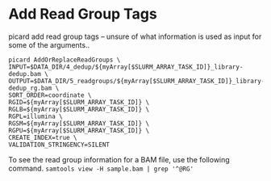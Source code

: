 # Add Read Group Tags

picard add read group tags – unsure of what information is used as input for some of the arguments.. 


```
picard AddOrReplaceReadGroups \
INPUT=$DATA_DIR/4_dedup/${myArray[$SLURM_ARRAY_TASK_ID]}_library-dedup.bam \
OUTPUT=$DATA_DIR/5_readgroups/${myArray[$SLURM_ARRAY_TASK_ID]}_library-dedup_rg.bam \
SORT_ORDER=coordinate \
RGID=${myArray[$SLURM_ARRAY_TASK_ID]} \
RGLB=${myArray[$SLURM_ARRAY_TASK_ID]} \
RGPL=illumina \
RGSM=${myArray[$SLURM_ARRAY_TASK_ID]} \
RGPU=${myArray[$SLURM_ARRAY_TASK_ID]} \
CREATE_INDEX=true \
VALIDATION_STRINGENCY=SILENT
```

To see the read group information for a BAM file, use the following command.
`samtools view -H sample.bam | grep '^@RG'`
